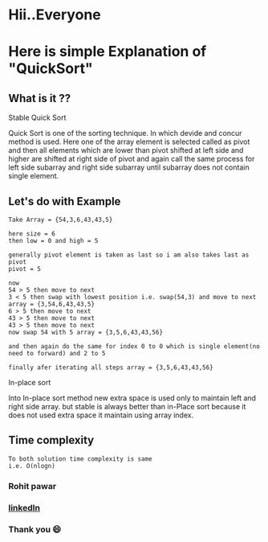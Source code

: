 # Hii..Everyone

# Here is simple Explanation of "QuickSort"

## What is it ??

Stable Quick Sort

Quick Sort is one of the sorting technique. In which devide and concur method is used. Here one of the array element is selected called as pivot and then all elements which are lower than pivot shifted at left side and higher are shifted at right side of pivot and again call the same process for left side subarray and right side subarray until subarray does not contain single element.

## Let's do with Example

    Take Array = {54,3,6,43,43,5}

    here size = 6
    then low = 0 and high = 5

    generally pivot element is taken as last so i am also takes last as pivot
    pivot = 5

    now
    54 > 5 then move to next
    3 < 5 then swap with lowest position i.e. swap(54,3) and move to next
    array = {3,54,6,43,43,5}
    6 > 5 then move to next
    43 > 5 then move to next
    43 > 5 then move to next
    now swap 54 with 5 array = {3,5,6,43,43,56}

    and then again do the same for index 0 to 0 which is single element(no need to forward) and 2 to 5

    finally afer iterating all steps array = {3,5,6,43,43,56}

In-place sort

Into In-place sort method new extra space is used only to maintain left and right side array.
but stable is always better than in-Place sort because it does not used extra space it maintain using array index.

## Time complexity

    To both solution time complexity is same
    i.e. O(nlogn)

### Rohit pawar

### [linkedIn](https://www.linkedin.com/in/rohit-pawar-1a18481b2/)

### Thank you :smile:

